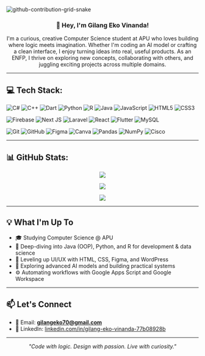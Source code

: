 ![github-contribution-grid-snake](https://github.com/user-attachments/assets/0397624f-1c9b-4eab-a5be-9c1f1a80e058)

<h3 align="center">👋 Hey, I'm Gilang Eko Vinanda!</h3>

<p align="center">
I'm a curious, creative Computer Science student at APU who loves building where logic meets imagination. Whether I'm coding an AI model or crafting a clean interface, I enjoy turning ideas into real, useful products. As an ENFP, I thrive on exploring new concepts, collaborating with others, and juggling exciting projects across multiple domains.
</p>

---

## 💻 Tech Stack:

![C#](https://img.shields.io/badge/c%23-%23239120.svg?style=for-the-badge&logo=csharp&logoColor=white) ![C++](https://img.shields.io/badge/c++-%2300599C.svg?style=for-the-badge&logo=c%2B%2B&logoColor=white) ![Dart](https://img.shields.io/badge/dart-%230175C2.svg?style=for-the-badge&logo=dart&logoColor=white) ![Python](https://img.shields.io/badge/python-3670A0?style=for-the-badge&logo=python&logoColor=ffdd54) ![R](https://img.shields.io/badge/r-%23276DC3.svg?style=for-the-badge&logo=r&logoColor=white) ![Java](https://img.shields.io/badge/java-%23ED8B00.svg?style=for-the-badge&logo=openjdk&logoColor=white) ![JavaScript](https://img.shields.io/badge/javascript-%23323330.svg?style=for-the-badge&logo=javascript&logoColor=%23F7DF1E) ![HTML5](https://img.shields.io/badge/html5-%23E34F26.svg?style=for-the-badge&logo=html5&logoColor=white) ![CSS3](https://img.shields.io/badge/css3-%231572B6.svg?style=for-the-badge&logo=css3&logoColor=white)

![Firebase](https://img.shields.io/badge/firebase-%23039BE5.svg?style=for-the-badge&logo=firebase) ![Next JS](https://img.shields.io/badge/Next-black?style=for-the-badge&logo=next.js&logoColor=white) ![Laravel](https://img.shields.io/badge/laravel-%23FF2D20.svg?style=for-the-badge&logo=laravel&logoColor=white) ![React](https://img.shields.io/badge/react-%2320232a.svg?style=for-the-badge&logo=react&logoColor=%2361DAFB) ![Flutter](https://img.shields.io/badge/Flutter-%2302569B.svg?style=for-the-badge&logo=Flutter&logoColor=white) ![MySQL](https://img.shields.io/badge/mysql-4479A1.svg?style=for-the-badge&logo=mysql&logoColor=white)

![Git](https://img.shields.io/badge/git-%23F05033.svg?style=for-the-badge&logo=git&logoColor=white) ![GitHub](https://img.shields.io/badge/github-%23121011.svg?style=for-the-badge&logo=github&logoColor=white) ![Figma](https://img.shields.io/badge/figma-%23F24E1E.svg?style=for-the-badge&logo=figma&logoColor=white) ![Canva](https://img.shields.io/badge/Canva-%2300C4CC.svg?style=for-the-badge&logo=Canva&logoColor=white) ![Pandas](https://img.shields.io/badge/pandas-%23150458.svg?style=for-the-badge&logo=pandas&logoColor=white) ![NumPy](https://img.shields.io/badge/numpy-%23013243.svg?style=for-the-badge&logo=numpy&logoColor=white) ![Cisco](https://img.shields.io/badge/cisco-%23049fd9.svg?style=for-the-badge&logo=cisco&logoColor=black)

---

## 📊 GitHub Stats:

<div align="center">
  
![](https://github-readme-stats.vercel.app/api?username=Gjlang&theme=dark&hide_border=false&include_all_commits=false&count_private=false)

![](https://nirzak-streak-stats.vercel.app/?user=Gjlang&theme=dark&hide_border=false)

![](https://github-readme-stats.vercel.app/api/top-langs/?username=Gjlang&theme=dark&hide_border=false&include_all_commits=false&count_private=false&layout=compact)

</div>

---

## 💡 What I'm Up To

- 🎓 Studying Computer Science @ APU  
- 📘 Deep-diving into Java (OOP), Python, and R for development & data science  
- 🎨 Leveling up UI/UX with HTML, CSS, Figma, and WordPress  
- 🤖 Exploring advanced AI models and building practical systems  
- ⚙️ Automating workflows with Google Apps Script and Google Workspace  

---

## 📫 Let's Connect

- 💌 Email: **gilangeko70@gmail.com**  
- 💼 LinkedIn: [linkedin.com/in/gilang-eko-vinanda-77b08928b](https://www.linkedin.com/in/gilang-eko-vinanda-77b08928b/)

---

<p align="center">
  <i>"Code with logic. Design with passion. Live with curiosity."</i>
</p>

<!-- Proudly created with GPRM ( https://gprm.itsvg.in ) -->
